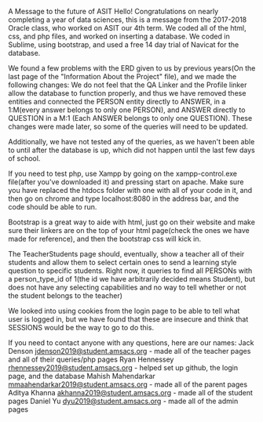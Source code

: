 A Message to the future of ASIT
Hello! Congratulations on nearly completing a year of data sciences, this is a message from the 2017-2018 Oracle class, who worked on ASIT our 4th term. We coded all of the html, css, and php files, and worked on inserting a database. We coded in Sublime, using bootstrap, and used a free 14 day trial of Navicat for the database. 

We found a few problems with the ERD given to us by previous years(On the last page of the "Information About the Project" file), and we made the following changes:
We do not feel that the QA Linker and the Profile linker allow the database to function properly, and thus we have removed these entities and connected the PERSON entity directly to ANSWER, in a 1:M(every answer belongs to only one PERSON), and ANSWER directly to QUESTION in a M:1 (Each ANSWER belongs to only one QUESTION). These changes were made later, so some of the queries will need to be updated.

Additionally, we have not tested any of the queries, as we haven't been able to until after the database is up, which did not happen until the last few days of school. 

If you need to test php, use Xampp by going on the xampp-control.exe file(after you've downloaded it) and pressing start on apache. Make sure you have replaced the htdocs folder with one with all of your code in it, and then go on chrome and type localhost:8080 in the address bar, and the code should be able to run.

Bootstrap is a great way to aide with html, just go on their website and make sure their linkers are on the top of your html page(check the ones we have made for reference), and then the bootstrap css will kick in.

The TeacherStudents page should, eventually, show a teacher all of their students and allow them to select certain ones to send a learning style question to specific students. Right now, it queries to find all PERSONs with a person_type_id of 1(the id we have arbitrarily decided means Student), but does not have any selecting capabilities and no way to tell whether or not the student belongs to the teacher)

We looked into using cookies from the login page to be able to tell what user is logged in, but we have found that these are insecure and think that SESSIONS would be the way to go to do this.



If you need to contact anyone with any questions, here are our names:
Jack Denson jdenson2019@student.amsacs.org - made all of the teacher pages and all of their queries/php pages
Ryan Hennessey rhennessey2019@student.amsacs.org - helped set up github, the login page, and the database
Mahish Mahendarkar mmaahendarkar2019@student.amsacs.org - made all of the parent pages
Aditya Khanna akhanna2019@student.amsacs.org - made all of the student pages
Daniel Yu dyu2019@student.amsacs.org - made all of the admin pages
